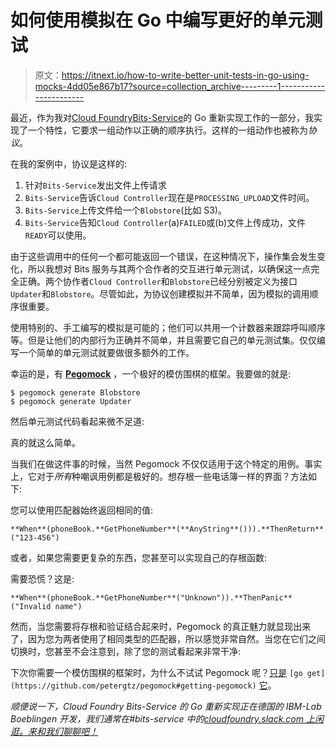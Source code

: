 # 如何使用模拟在 Go 中编写更好的单元测试

> 原文：<https://itnext.io/how-to-write-better-unit-tests-in-go-using-mocks-4dd05e867b17?source=collection_archive---------1----------------------->

最近，作为我对[Cloud Foundry](https://www.cloudfoundry.org/)[Bits-Service](https://github.com/petergtz/bitsgo)的 Go 重新实现工作的一部分，我实现了一个特性，它要求一组动作以正确的顺序执行。这样的一组动作也被称为*协议*。

在我的案例中，协议是这样的:

1.  针对`Bits-Service`发出文件上传请求
2.  `Bits-Service`告诉`Cloud Controller`现在是`PROCESSING_UPLOAD`文件时间。
3.  `Bits-Service`上传文件给一个`Blobstore`(比如 S3)。
4.  `Bits-Service`告知`Cloud Controller`(a)`FAILED`或(b)文件上传成功，文件`READY`可以使用。

由于这些调用中的任何一个都可能返回一个错误，在这种情况下，操作集会发生变化，所以我想对 Bits 服务与其两个合作者的交互进行单元测试，以确保这一点完全正确。两个协作者`Cloud Controller`和`Blobstore`已经分别被定义为接口`Updater`和`Blobstore`。尽管如此，为协议创建模拟并不简单，因为模拟的调用顺序很重要。

使用特别的、手工编写的模拟是可能的；他们可以共用一个计数器来跟踪呼叫顺序等。但是让他们的内部行为正确并不简单，并且需要它自己的单元测试集。仅仅编写一个简单的单元测试就要做很多额外的工作。

幸运的是，有 [**Pegomock**](https://github.com/petergtz/pegomock) ，一个极好的模仿围棋的框架。我要做的就是:

```
$ pegomock generate Blobstore 
$ pegomock generate Updater
```

然后单元测试代码看起来微不足道:

真的就这么简单。

当我们在做这件事的时候，当然 Pegomock 不仅仅适用于这个特定的用例。事实上，它对于*所有*种嘲讽用例都是极好的。想存根一些电话簿一样的界面？方法如下:

您可以使用匹配器始终返回相同的值:

```
**When**(phoneBook.**GetPhoneNumber**(**AnyString**())).**ThenReturn**("123-456")
```

或者，如果您需要更复杂的东西，您甚至可以实现自己的存根函数:

需要恐慌？这是:

```
**When**(phoneBook.**GetPhoneNumber**("Unknown")).**ThenPanic**("Invalid name")
```

然而，当您需要将存根和验证结合起来时，Pegomock 的真正魅力就显现出来了，因为您为两者使用了相同类型的匹配器，所以感觉非常自然。当您在它们之间切换时，您甚至不会注意到，除了您的测试看起来非常干净:

下次你需要一个模仿围棋的框架时，为什么不试试 Pegomock 呢？[只是](https://github.com/petergtz/pegomock#getting-pegomock) `[go get](https://github.com/petergtz/pegomock#getting-pegomock)` [它](https://github.com/petergtz/pegomock#getting-pegomock)。

*顺便说一下，Cloud Foundry Bits-Service 的 Go 重新实现正在德国的 IBM-Lab Boeblingen 开发，我们通常在#bits-service* *中的*[*cloudfoundry.slack.com 上闲逛。来和我们聊聊吧！*](https://cloudfoundry.slack.com/messages/C0BNGJY0G)